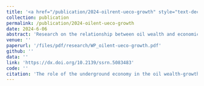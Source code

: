 ```yaml
---
title: '<a href="/publication/2024-oilrent-ueco-growth" style="text-decoration:none;">The role of the underground economy in the oil wealth-growth nexus: new insight from Nigeria</a>'
collection: publication
permalink: /publication/2024-oilent-ueco-growth
date: 2024-6-06
abstract: 'Research on the relationship between oil wealth and economic growth has shown that the impact of oil can depend on various factors or conditions. However, the role of the underground economy in this relationship remains underexplored. This study aims to fill this gap by examining how the underground economy influences the oil wealth-growth nexus in Nigeria from 1990 to 2022, using the bootstrap autoregressive distributed lag (ARDL) bounds-testing technique. The empirical findings reveal that the effect of oil wealth on economic growth varies with the size of the underground economy. Specifically, the results indicate that the marginal impact of oil wealth on growth is positive when the underground economy is relatively small, but becomes negative as the underground economy expands. This suggests that the underground economy serves as a channel through which oil wealth negatively affects long-term economic growth. The economic implication of this finding is that for sustained long-term growth, increases in oil wealth must be accompanied by significant efforts to reduce the size of the underground economy.'
venue: ''
paperurl: '/files/pdf/research/WP_oilent-ueco-growth.pdf'
github: ''
data: ''
link: 'https://dx.doi.org/10.2139/ssrn.5083483'
code: ''
citation: 'The role of the underground economy in the oil wealth-growth nexus: new insight from Nigeria (with <a href="https://directory.upsi.edu.my/experts/profile/3ADCAA65FB1C713C">Awadh Gamal</a>, Sultan Salem, <a href="https://scholar.google.com/citations?user=plGjGTUAAAAJ&hl=en">K. Kuperan Viswanathan</a>, and <a href="https://directory.upsi.edu.my/experts/profile/E9D017BA4732AB7C">Norasibah Abdul Jalil</a>). https://dx.doi.org/10.2139/ssrn.5083483'
---
```

